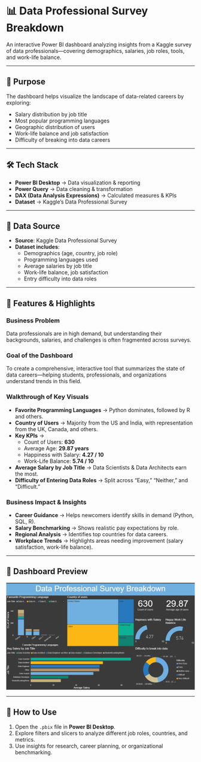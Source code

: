 # 📊 Data Professional Survey Breakdown  

An interactive Power BI dashboard analyzing insights from a Kaggle survey of data professionals—covering demographics, salaries, job roles, tools, and work-life balance.  

---

## 🔎 Purpose  

The dashboard helps visualize the landscape of data-related careers by exploring:  
- Salary distribution by job title  
- Most popular programming languages  
- Geographic distribution of users  
- Work-life balance and job satisfaction  
- Difficulty of breaking into data careers  

---

## 🛠 Tech Stack  

- **Power BI Desktop** → Data visualization & reporting  
- **Power Query** → Data cleaning & transformation  
- **DAX (Data Analysis Expressions)** → Calculated measures & KPIs  
- **Dataset** → Kaggle’s Data Professional Survey  

---

## 📂 Data Source  

- **Source**: Kaggle Data Professional Survey  
- **Dataset includes**:  
  - Demographics (age, country, job role)  
  - Programming languages used  
  - Average salaries by job title  
  - Work-life balance, job satisfaction  
  - Entry difficulty into data roles  

---

## 🌟 Features & Highlights  

### Business Problem  
Data professionals are in high demand, but understanding their backgrounds, salaries, and challenges is often fragmented across surveys.  

### Goal of the Dashboard  
To create a comprehensive, interactive tool that summarizes the state of data careers—helping students, professionals, and organizations understand trends in this field.  

### Walkthrough of Key Visuals  
- **Favorite Programming Languages** → Python dominates, followed by R and others.  
- **Country of Users** → Majority from the US and India, with representation from the UK, Canada, and others.  
- **Key KPIs** →  
  - Count of Users: **630**  
  - Average Age: **29.87 years**  
  - Happiness with Salary: **4.27 / 10**  
  - Work-Life Balance: **5.74 / 10**  
- **Average Salary by Job Title** → Data Scientists & Data Architects earn the most.  
- **Difficulty of Entering Data Roles** → Split across “Easy,” “Neither,” and “Difficult.”  

### Business Impact & Insights  
- **Career Guidance** → Helps newcomers identify skills in demand (Python, SQL, R).  
- **Salary Benchmarking** → Shows realistic pay expectations by role.  
- **Regional Analysis** → Identifies top countries for data careers.  
- **Workplace Trends** → Highlights areas needing improvement (salary satisfaction, work-life balance).  

---

## 📸 Dashboard Preview  

![Data Professional Survey Dashboard](Data_Professional_Survey.png)  

---

## 🚀 How to Use  

1. Open the `.pbix` file in **Power BI Desktop**.  
2. Explore filters and slicers to analyze different job roles, countries, and metrics.  
3. Use insights for research, career planning, or organizational benchmarking.  
